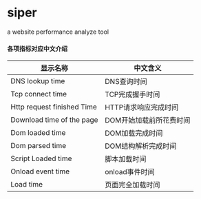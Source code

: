 # siper

a website performance analyze tool

#### 各项指标对应中文介绍

|显示名称|中文含义|
|---|----|
|DNS lookup time|DNS查询时间|
|Tcp connect time|TCP完成握手时间|
|Http request finished Time|HTTP请求响应完成时间|
|Download time of the page|DOM开始加载前所花费时间|
|Dom loaded time|DOM加载完成时间|
|Dom parsed time|DOM结构解析完成时间|
|Script Loaded time|脚本加载时间|
|Onload event time|onload事件时间|
|Load time|页面完全加载时间|
